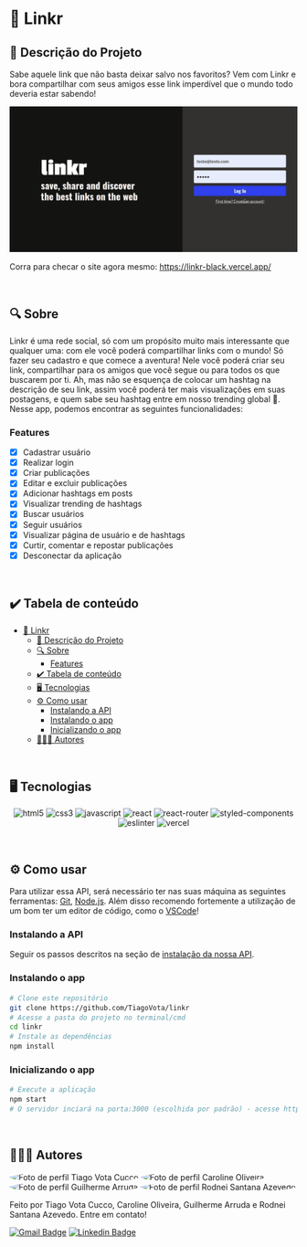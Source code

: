 # 🔗 Linkr
## 🚀 Descrição do Projeto
Sabe aquele link que não basta deixar salvo nos favoritos? Vem com Linkr e bora compartilhar com seus amigos esse link imperdível que o mundo todo deveria estar sabendo!

<p align="center">
	<img alt='linkr usage GIF' src="/public/assets/linkr-usage.gif" />
</p>

Corra para checar o site agora mesmo: https://linkr-black.vercel.app/

<br/>


## 🔍 Sobre
Linkr é uma rede social, só com um propósito muito mais interessante que qualquer uma: com ele você poderá compartilhar links com o mundo! Só fazer seu cadastro e que comece a aventura! Nele você poderá criar seu link, compartilhar para os amigos que você segue ou para todos os que buscarem por ti. Ah, mas não se esquença de colocar um hashtag na descrição de seu link, assim você poderá ter mais visualizações em suas postagens, e quem sabe seu hashtag entre em nosso trending global 🤩. Nesse app, podemos encontrar as seguintes funcionalidades:

### Features
- [x] Cadastrar usuário
- [x] Realizar login
- [x] Criar publicações
- [x] Editar e excluir publicações
- [x] Adicionar hashtags em posts
- [x] Visualizar trending de hashtags
- [x] Buscar usuários
- [x] Seguir usuários
- [x] Visualizar página de usuário e de hashtags
- [x] Curtir, comentar e repostar publicações
- [x] Desconectar da aplicação

<br/>


## ✔️ Tabela de conteúdo
<!--ts-->
- [🔗 Linkr](#-linkr)
	- [🚀 Descrição do Projeto](#-descrição-do-projeto)
	- [🔍 Sobre](#-sobre)
		- [Features](#features)
	- [✔️ Tabela de conteúdo](#️-tabela-de-conteúdo)
	- [🖥 Tecnologias](#-tecnologias)
	- [⚙ Como usar](#-como-usar)
		- [Instalando a API](#instalando-a-api)
		- [Instalando o app](#instalando-o-app)
		- [Inicializando o app](#inicializando-o-app)
	- [👨🏼‍💻 Autores](#-autores)
<!--te-->

<br/>


## 🖥 Tecnologias
<p align="center">
	<img alt="html5" src="https://img.shields.io/badge/HTML5-E34F26?style=for-the-badge&logo=html5&logoColor=white" />
	<img alt="css3" src="https://img.shields.io/badge/CSS3-1572B6?style=for-the-badge&logo=css3&logoColor=white" />
	<img alt="javascript" src="https://img.shields.io/badge/JavaScript-F7DF1E?style=for-the-badge&logo=javascript&logoColor=black" />
  <img alt="react" src="https://img.shields.io/badge/React-20232A?style=for-the-badge&logo=react&logoColor=61DAFB"/>
  <img alt="react-router" src="https://img.shields.io/badge/React_Router-CA4245?style=for-the-badge&logo=react-router&logoColor=white"/>
  <img alt="styled-components" src="https://img.shields.io/badge/styled--components-DB7093?style=for-the-badge&logo=styled-components&logoColor=white"/>
  <img alt="eslinter" src="https://img.shields.io/badge/eslint-3A33D1?style=for-the-badge&logo=eslint&logoColor=white"/>
	<img alt="vercel" src="https://img.shields.io/badge/Vercel-000000?style=for-the-badge&logo=vercel&logoColor=white" />
</p>

<br/>


## ⚙ Como usar
Para utilizar essa API, será necessário ter nas suas máquina as seguintes ferramentas:
[Git](https://git-scm.com), [Node.js](https://nodejs.org/en/). 
Além disso recomendo fortemente a utilização de um bom ter um editor de código, como o [VSCode](https://code.visualstudio.com/)!

### Instalando a API
Seguir os passos descritos na seção de [instalação da nossa API](https://github.com/TiagoVota/linkr-api/blob/main/README.md).

### Instalando o app
```bash
# Clone este repositório
git clone https://github.com/TiagoVota/linkr
# Acesse a pasta do projeto no terminal/cmd
cd linkr
# Instale as dependências
npm install
```

### Inicializando o app
```bash
# Execute a aplicação
npm start
# O servidor inciará na porta:3000 (escolhida por padrão) - acesse http://localhost:3000 
```

<br/>


## 👨🏼‍💻 Autores
<img style="border-radius: 50%;" src="https://avatars.githubusercontent.com/u/56308226?v=4" width="100px;" alt="Foto de perfil Tiago Vota Cucco"/>
<img style="border-radius: 50%;" src="https://avatars.githubusercontent.com/u/93656802?v=4" width="100px;" alt="Foto de perfil Caroline Oliveira"/>
<img style="border-radius: 50%;" src="https://avatars.githubusercontent.com/u/93676210?v=4" width="100px;" alt="Foto de perfil Guilherme Arruda"/>
<img style="border-radius: 50%;" src="https://avatars.githubusercontent.com/u/93785626?v=4" width="100px;" alt="Foto de perfil Rodnei Santana Azevedo"/>

Feito por Tiago Vota Cucco, Caroline Oliveira, Guilherme Arruda e 
Rodnei Santana Azevedo. Entre em contato!

[![Gmail Badge](https://img.shields.io/badge/-tiagovotacucco@gmail.com-c14438?style=flat&logo=Gmail&logoColor=white&link=mailto:tiagovotacucco@gmail.com)](mailto:tiagovotacucco@gmail.com)
[![Linkedin Badge](https://img.shields.io/badge/-Tiago-Vota?style=flat&logo=Linkedin&logoColor=white&color=blue&link=https://www.linkedin.com/in/tiago-vota-cucco)](https://www.linkedin.com/in/tiago-vota-cucco) 

<br/><br/>
